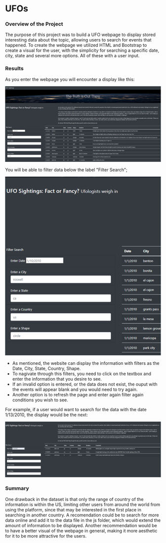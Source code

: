 # UFOs

### Overview of the Project

The purpose of this project was to build a UFO webpage to display stored interesting data about the topic, allowing users to search for events that happened. To create the webpage we utilized HTML and Bootstrap to create a visual for the user, with the simplicity for searching a specific date, city, state and several more options. All of these with a user input. 

### Results

As you enter the webpage you will encounter a display like this: 

![](https://github.com/JoseLuisMontemayor/UFOs/blob/main/Images/Total_Capture.PNG)

You will be able to filter data below the label "Filter Search";

![](https://github.com/JoseLuisMontemayor/UFOs/blob/main/Images/Filters.png)

- As mentioned, the website can display the information with filters as the Date, City, State, Country, Shape.
- To nagivate through this filters, you need to click on the textbox and enter the information that you desire to see. 
- If an invalid option is entered, or the data does not exist, the ouput with the events will appear blank and you would need to try again. 
- Another option is to refresh the page and enter again filter again conditions you wish to see. 

For example, if a user would want to search for the data with the date 1/13/2010, the display would be the next:

![](https://github.com/JoseLuisMontemayor/UFOs/blob/main/Images/Example_Date.PNG)

### Summary 

One drawback in the dataset is that only the range of country of the information is within the US, limiting other users from around the world from using the platform, since that may be interested in the first place in searching in another country. A recomendation could be to search for more data online and add it to the data file in the js folder, which would extend the amount of information to be displayed. Another recommendation would be to have a better visual of the webpage in general, making it more aesthetic for it to be more attractive for the users. 



